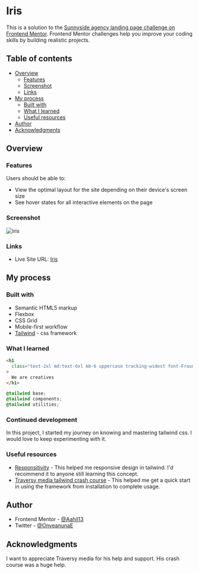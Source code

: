 # Iris

This is a solution to the [Sunnyside agency landing page challenge on Frontend Mentor](https://www.frontendmentor.io/challenges/sunnyside-agency-landing-page-7yVs3B6ef). Frontend Mentor challenges help you improve your coding skills by building realistic projects.

## Table of contents

- [Overview](#overview)
  - [Features ](#features)
  - [Screenshot](#screenshot)
  - [Links](#links)
- [My process](#my-process)
  - [Built with](#built-with)
  - [What I learned](#what-i-learned)
  - [Useful resources](#useful-resources)
- [Author](#author)
- [Acknowledgments](#acknowledgments)

## Overview

### Features

Users should be able to:

- View the optimal layout for the site depending on their device's screen size
- See hover states for all interactive elements on the page

### Screenshot
![iris](https://user-images.githubusercontent.com/63567230/184556661-1642bdd4-a363-4709-907c-936c1b2fc316.JPG)

### Links

- Live Site URL: [Iris](https://aahil13.github.io/Iris/)

## My process

### Built with

- Semantic HTML5 markup
- Flexbox
- CSS Grid
- Mobile-first workflow
- [Tailwind](https://tailwindcss.com/) - css framework

### What I learned

```html
<h1
  class="text-2xl md:text-6xl mb-6 uppercase tracking-widest font-Fraunces font-[900] py-4"
>
  We are creatives
</h1>
```

```css
@tailwind base;
@tailwind components;
@tailwind utilities;
```

### Continued development

In this project, I started my journey on knowing and mastering tailwind css. I would love to keep experimenting with it.

### Useful resources

- [Responsitivity](https://tailwindcss.com/docs/responsive-design) - This helped me responsive design in tailwind. I'd recommend it to anyone still learning this concept.
- [Traversy media tailwind crash course](https://www.youtube.com/watch?v=dFgzHOX84xQ) - This helped me get a quick start in using the framework from installation to complete usage.



## Author

- Frontend Mentor - [@Aahil13](https://www.frontendmentor.io/profile/Aahil13)
- Twitter - [@OnyeanunaE](https://twitter.com/OnyeanunaE)


## Acknowledgments

I want to appreciate Traversy media for his help and support. His crash course was a huge help.
